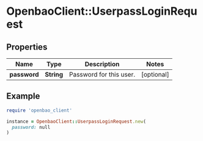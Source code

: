 # OpenbaoClient::UserpassLoginRequest

## Properties

| Name | Type | Description | Notes |
| ---- | ---- | ----------- | ----- |
| **password** | **String** | Password for this user. | [optional] |

## Example

```ruby
require 'openbao_client'

instance = OpenbaoClient::UserpassLoginRequest.new(
  password: null
)
```

